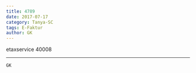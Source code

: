 ```yaml
---
title: 4789
date: 2017-07-17
category: Tanya-SC
tags: E-Faktur
author: GK
---
```


etaxservice 40008

---



`GK`
